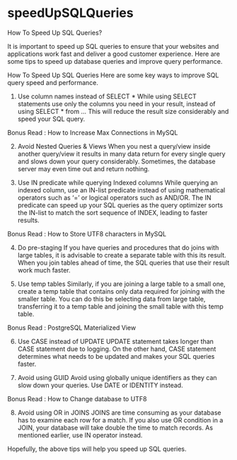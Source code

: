 # speedUpSQLQueries
How To Speed Up SQL Queries?

It is important to speed up SQL queries to ensure that your websites and applications work fast and deliver a good customer experience. Here are some tips to speed up database queries and improve query performance.



How To Speed Up SQL Queries
Here are some key ways to improve SQL query speed and performance.



1. Use column names instead of SELECT *
While using SELECT statements use only the columns you need in your result, instead of using SELECT * from … This will reduce the result size considerably and speed your SQL query.

Bonus Read : How to Increase Max Connections in MySQL


2. Avoid Nested Queries & Views
When you nest a query/view inside another query/view it results in many data return for every single query and slows down your query considerably. Sometimes, the database server may even time out and return nothing.



3. Use IN predicate while querying Indexed columns
While querying an indexed column, use an IN-list predicate instead of using mathematical operators such as ‘=’ or logical operators such as AND/OR. The IN predicate can speed up your SQL queries as the query optimizer sorts the IN-list to match the sort sequence of INDEX, leading to faster results.

Bonus Read : How to Store UTF8 characters in MySQL


4. Do pre-staging
If you have queries and procedures that do joins with large tables, it is advisable to create a separate table with this its result. When you join tables ahead of time, the SQL queries that use their result work much faster.



5. Use temp tables
Similarly, if you are joining a large table to a small one, create a temp table that contains only data required for joining with the smaller table. You can do this be selecting data from large table, transferring it to a temp table and joining the small table with this temp table.

Bonus Read : PostgreSQL Materialized View


6. Use CASE instead of UPDATE
UPDATE statement takes longer than CASE statement due to logging. On the other hand, CASE statement determines what needs to be updated and makes your SQL queries faster.



7. Avoid using GUID
Avoid using globally unique identifiers as they can slow down your queries. Use DATE or IDENTITY instead.

Bonus Read : How to Change database to UTF8


8. Avoid using OR in JOINS
JOINS are time consuming as your database has to examine each row for a match. If you also use OR condition in a JOIN, your database will take double the time to match records. As mentioned earlier, use IN operator instead.


Hopefully, the above tips will help you speed up SQL queries.
